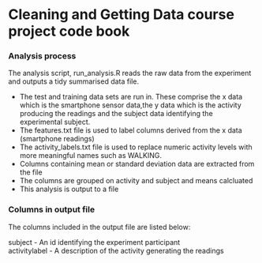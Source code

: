 
# Cleaning and Getting Data course project code book

### Analysis process

The analysis script, run_analysis.R reads the raw data from the experiment and outputs a tidy summarised data file.

* The test and training data sets are run in. These comprise the x data which is the smartphone sensor data,the y data which is the activity producing the readings and the 
subject data identifying the experimental subject.
* The features.txt file is used to label columns derived from the x data (smartphone readings)
* The activity_labels.txt file is used to replace numeric activity levels with more meaningful names such as WALKING.
* Columns containing mean or standard deviation data are extracted from the file
* The columns are grouped on activity and subject and means calcluated
* This analysis is output to a file 


### Columns in output file
The columns included in the output file are listed below:

subject - An id identifying the experiment participant<br>
activitylabel - A description of the activity generating the readings
